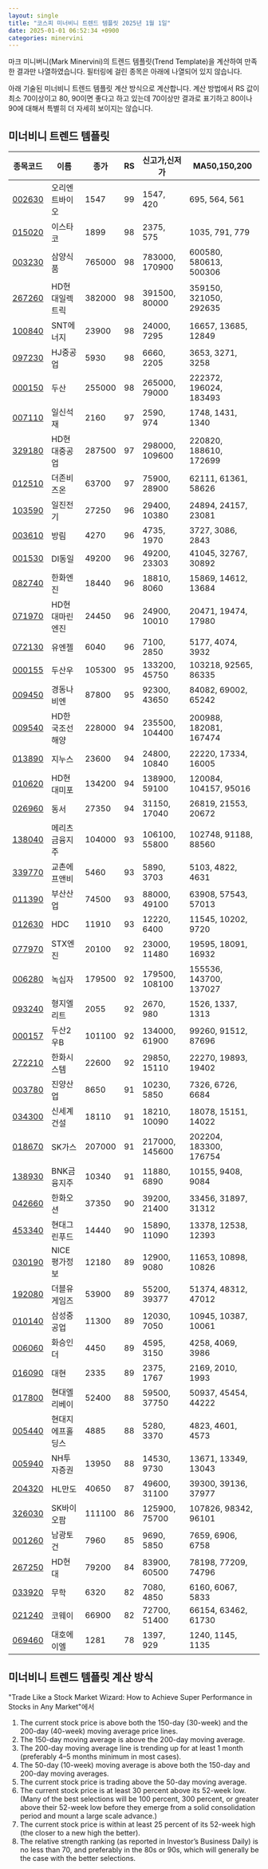 ```yaml
---
layout: single
title: "코스피 미너비니 트렌드 템플릿 2025년 1월 1일"
date: 2025-01-01 06:52:34 +0900
categories: minervini
---
```

마크 미니버니(Mark Minervini)의 트렌드 템플릿(Trend Template)을 계산하여 만족한 결과만 나열하였습니다. 필터링에 걸린 종목은 아래에 나열되어 있지 않습니다.

아래 기술된 미너비니 트렌드 템플릿 계산 방식으로 계산합니다. 계산 방법에서 RS 값이 최소 70이상이고 80, 90이면 좋다고 하고 있는데 70이상만 결과로 표기하고 80이나 90에 대해서 특별히 더 자세히 보이지는 않습니다.

## 미너비니 트렌드 템플릿

|종목코드|이름|종가|RS|신고가,신저가|MA50,150,200|
|------|---|---|--|---------|------------|
|[002630](https://finance.daum.net/quotes/A002630)|오리엔트바이오|1547|99|1547, 420|695, 564, 561|
|[015020](https://finance.daum.net/quotes/A015020)|이스타코|1899|98|2375, 575|1035, 791, 779|
|[003230](https://finance.daum.net/quotes/A003230)|삼양식품|765000|98|783000, 170900|600580, 580613, 500306|
|[267260](https://finance.daum.net/quotes/A267260)|HD현대일렉트릭|382000|98|391500, 80000|359150, 321050, 292635|
|[100840](https://finance.daum.net/quotes/A100840)|SNT에너지|23900|98|24000, 7295|16657, 13685, 12849|
|[097230](https://finance.daum.net/quotes/A097230)|HJ중공업|5930|98|6660, 2205|3653, 3271, 3258|
|[000150](https://finance.daum.net/quotes/A000150)|두산|255000|98|265000, 79000|222372, 196024, 183493|
|[007110](https://finance.daum.net/quotes/A007110)|일신석재|2160|97|2590, 974|1748, 1431, 1340|
|[329180](https://finance.daum.net/quotes/A329180)|HD현대중공업|287500|97|298000, 109600|220820, 188610, 172699|
|[012510](https://finance.daum.net/quotes/A012510)|더존비즈온|63700|97|75900, 28900|62111, 61361, 58626|
|[103590](https://finance.daum.net/quotes/A103590)|일진전기|27250|96|29400, 10380|24894, 24157, 23081|
|[003610](https://finance.daum.net/quotes/A003610)|방림|4270|96|4735, 1970|3727, 3086, 2843|
|[001530](https://finance.daum.net/quotes/A001530)|DI동일|49200|96|49200, 23303|41045, 32767, 30892|
|[082740](https://finance.daum.net/quotes/A082740)|한화엔진|18440|96|18810, 8060|15869, 14612, 13684|
|[071970](https://finance.daum.net/quotes/A071970)|HD현대마린엔진|24450|96|24900, 10010|20471, 19474, 17980|
|[072130](https://finance.daum.net/quotes/A072130)|유엔젤|6040|96|7100, 2850|5177, 4074, 3932|
|[000155](https://finance.daum.net/quotes/A000155)|두산우|105300|95|133200, 45750|103218, 92565, 86335|
|[009450](https://finance.daum.net/quotes/A009450)|경동나비엔|87800|95|92300, 43650|84082, 69002, 65242|
|[009540](https://finance.daum.net/quotes/A009540)|HD한국조선해양|228000|94|235500, 104400|200988, 182081, 167474|
|[013890](https://finance.daum.net/quotes/A013890)|지누스|23600|94|24800, 10840|22220, 17334, 16005|
|[010620](https://finance.daum.net/quotes/A010620)|HD현대미포|134200|94|138900, 59100|120084, 104157, 95016|
|[026960](https://finance.daum.net/quotes/A026960)|동서|27350|94|31150, 17040|26819, 21553, 20672|
|[138040](https://finance.daum.net/quotes/A138040)|메리츠금융지주|104000|93|106100, 55800|102748, 91188, 88560|
|[339770](https://finance.daum.net/quotes/A339770)|교촌에프앤비|5460|93|5890, 3703|5103, 4822, 4631|
|[011390](https://finance.daum.net/quotes/A011390)|부산산업|74500|93|88000, 49100|63908, 57543, 57013|
|[012630](https://finance.daum.net/quotes/A012630)|HDC|11910|93|12220, 6400|11545, 10202, 9720|
|[077970](https://finance.daum.net/quotes/A077970)|STX엔진|20100|92|23000, 11480|19595, 18091, 16932|
|[006280](https://finance.daum.net/quotes/A006280)|녹십자|179500|92|179500, 108100|155536, 143700, 137027|
|[093240](https://finance.daum.net/quotes/A093240)|형지엘리트|2055|92|2670, 980|1526, 1337, 1313|
|[000157](https://finance.daum.net/quotes/A000157)|두산2우B|101100|92|134000, 61900|99260, 91512, 87696|
|[272210](https://finance.daum.net/quotes/A272210)|한화시스템|22600|92|29850, 15110|22270, 19893, 19402|
|[003780](https://finance.daum.net/quotes/A003780)|진양산업|8650|91|10230, 5850|7326, 6726, 6684|
|[034300](https://finance.daum.net/quotes/A034300)|신세계건설|18110|91|18210, 10090|18078, 15151, 14022|
|[018670](https://finance.daum.net/quotes/A018670)|SK가스|207000|91|217000, 145600|202204, 183300, 176754|
|[138930](https://finance.daum.net/quotes/A138930)|BNK금융지주|10340|91|11880, 6890|10155, 9408, 9084|
|[042660](https://finance.daum.net/quotes/A042660)|한화오션|37350|90|39200, 21400|33456, 31897, 31312|
|[453340](https://finance.daum.net/quotes/A453340)|현대그린푸드|14440|90|15890, 11090|13378, 12538, 12393|
|[030190](https://finance.daum.net/quotes/A030190)|NICE평가정보|12180|89|12900, 9080|11653, 10898, 10826|
|[192080](https://finance.daum.net/quotes/A192080)|더블유게임즈|53900|89|55200, 39377|51374, 48312, 47012|
|[010140](https://finance.daum.net/quotes/A010140)|삼성중공업|11300|89|12030, 7050|10945, 10387, 10061|
|[006060](https://finance.daum.net/quotes/A006060)|화승인더|4450|89|4595, 3150|4258, 4069, 3986|
|[016090](https://finance.daum.net/quotes/A016090)|대현|2335|89|2375, 1767|2169, 2010, 1993|
|[017800](https://finance.daum.net/quotes/A017800)|현대엘리베이|52400|88|59500, 37750|50937, 45454, 44222|
|[005440](https://finance.daum.net/quotes/A005440)|현대지에프홀딩스|4885|88|5280, 3370|4823, 4601, 4573|
|[005940](https://finance.daum.net/quotes/A005940)|NH투자증권|13950|88|14530, 9730|13671, 13349, 13043|
|[204320](https://finance.daum.net/quotes/A204320)|HL만도|40650|87|49600, 31100|39300, 39136, 37977|
|[326030](https://finance.daum.net/quotes/A326030)|SK바이오팜|111100|86|125900, 75700|107826, 98342, 96101|
|[001260](https://finance.daum.net/quotes/A001260)|남광토건|7960|85|9690, 5850|7659, 6906, 6758|
|[267250](https://finance.daum.net/quotes/A267250)|HD현대|79200|84|83900, 60500|78198, 77209, 74796|
|[033920](https://finance.daum.net/quotes/A033920)|무학|6320|82|7080, 4850|6160, 6067, 5833|
|[021240](https://finance.daum.net/quotes/A021240)|코웨이|66900|82|72700, 51400|66154, 63462, 61730|
|[069460](https://finance.daum.net/quotes/A069460)|대호에이엘|1281|78|1397, 929|1240, 1145, 1135|

## 미너비니 트렌드 템플릿 계산 방식

"Trade Like a Stock Market Wizard: How to Achieve Super Performance in Stocks in Any Market"에서

 1. The current stock price is above both the 150-day (30-week) and the 200-day (40-week) moving average price lines.
 1. The 150-day moving average is above the 200-day moving average.
 1. The 200-day moving average line is trending up for at least 1 month (preferably 4–5 months minimum in most cases).
 1. The 50-day (10-week) moving average is above both the 150-day and 200-day moving averages.
 1. The current stock price is trading above the 50-day moving average.
 1. The current stock price is at least 30 percent above its 52-week low. (Many of the best selections will be 100 percent, 300 percent, or greater above their 52-week low before they emerge from a solid consolidation period and mount a large scale advance.)
 1. The current stock price is within at least 25 percent of its 52-week high (the closer to a new high the better).
 1. The relative strength ranking (as reported in Investor’s Business Daily) is no less than 70, and preferably in the 80s or 90s, which will generally be the case with the better selections.
